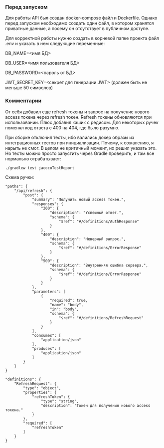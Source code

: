### Перед запуском
Для работы API был создан docker-compose файл и Dockerfile. 
Однако перед запуском необходимо создать один файл, в котором хранятся приватные данные,
а посему он отсутствует в публичном доступе.

Для корректной работы нужно создать в корневой папке проекта файл .env и указать в нем следующие переменные:

DB_NAME=<имя БД>

DB_USER=<имя пользователя БД>

DB_PASSWORD=<пароль от БД>

JWT_SECRET_KEY=<секрет для генерации JWT> (должен быть не меньше 50 символов)

### Комментарии
От себя добавил еще refresh токены и запрос на получение нового access токена через refresh токен.
Refresh токены обновляются при использовании. Плюс добавил кэшик с редисом.
Для некоторых ручек поменял код ответа с 400 на 404, где было разумно.

При сборке отключил тесты, ибо валились докер образы из интеграционных тестов при инициализации.
Почему, к сожалению, я нарыть не смог. В целом не критичный момент, но решил указать это. 
Но тесты можно просто запустить через Gradle проверить,
и там все нормально отрабатывает:
```
./gradlew test jacocoTestReport
```

Схема ручки:
```
"paths": {
    "/api/refresh": {
        "post": {
            "summary": "Получить новый access токен.",
            "responses": {
                "200": {
                    "description": "Успешный ответ.",
                    "schema": {
                        "$ref": "#/definitions/AuthResponse"
                    }
                },
                "400": {
                    "description": "Неверный запрос.",
                    "schema": {
                        "$ref": "#/definitions/ErrorResponse"
                    }
                },
                "500": {
                    "description": "Внутренняя ошибка сервера.",
                    "schema": {
                        "$ref": "#/definitions/ErrorResponse"
                    }
                }
            },
            "parameters": [
                {
                    "required": true,
                    "name": "body",
                    "in": "body",
                    "schema": {
                        "$ref": "#/definitions/RefreshRequest"
                    }
                }
            ],
            "consumes": [
                "application/json"
            ],
            "produces": [
                "application/json"
            ]
        }
    }
}

"definitions": {
    "RefreshRequest": {
        "type": "object",
        "properties": {
            "refreshToken": {
                "type": "string",
                "description": "Токен для получения нового access токена."
            }
        },
        "required": [
            "refreshToken"
        ]
    }
}